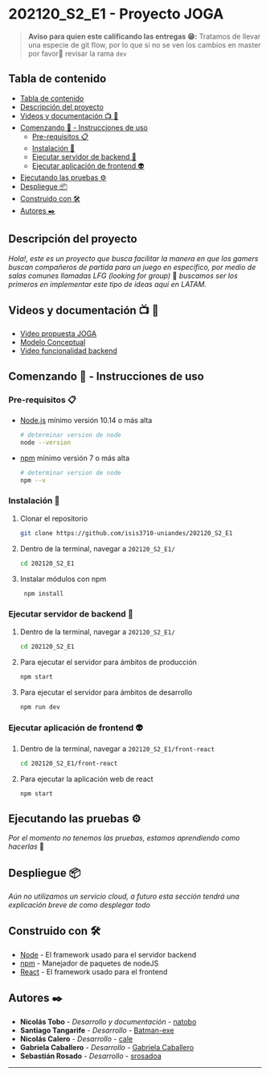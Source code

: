 
# 202120_S2_E1 - Proyecto JOGA
>**Aviso para quien este calificando las entregas 😁:** Tratamos de llevar una especie de git flow, por lo que si no se ven los cambios en master por favor🙏 revisar la rama `dev`
## Tabla de contenido
  - [Tabla de contenido](#tabla-de-contenido)
  - [Descripción del proyecto](#descripción-del-proyecto)
  - [Videos y documentación 📺 📜](#videos-y-documentación--)
  - [Comenzando 🚀 - Instrucciones de uso](#comenzando----instrucciones-de-uso)
    - [Pre-requisitos 📋](#pre-requisitos-)
    - [Instalación 🔧](#instalación-)
    - [Ejecutar servidor de backend 🤖](#ejecutar-servidor-de-backend-)
    - [Ejecutar aplicación de frontend 👽](#ejecutar-aplicación-de-frontend-)
  - [Ejecutando las pruebas ⚙️](#ejecutando-las-pruebas-️)
  - [Despliegue 📦](#despliegue-)
  - [Construido con 🛠️](#construido-con-️)
  - [Autores ✒️](#autores-️)
## Descripción del proyecto
_Hola!, este es un proyecto que busca facilitar la manera en que los gamers buscan compañeros de partida para un juego en específico, por medio de salas comunes llamadas LFG (looking for group)_ 👾 _buscamos ser los primeros en implementar este tipo de ideas aquí en LATAM._

## Videos y documentación 📺 📜
- [Video propuesta JOGA](https://github.com/isis3710-uniandes/202120_S2_E1/wiki/VideoPropuesta)
- [Modelo Conceptual](https://github.com/isis3710-uniandes/202120_S2_E1/wiki/ModeloConceptual)
- [Video funcionalidad backend]()

## Comenzando 🚀 - Instrucciones de uso
### Pre-requisitos 📋

- [Node.js](https://nodejs.org) mínimo versión 10.14 o más alta

  ```bash
  # determinar version de node
  node --version
  ```
- [npm](https://www.npmjs.com/) mínimo versión 7 o más alta

  ```bash
  # determinar version de node
  npm --v
  ```
### Instalación 🔧 

1. Clonar el repositorio

   ```bash
   git clone https://github.com/isis3710-uniandes/202120_S2_E1
   ```

2. Dentro de la terminal, navegar a `202120_S2_E1/`
   ```bash
   cd 202120_S2_E1
   ```
3. Instalar módulos con npm
   ```bash
    npm install
   ``` 

### Ejecutar servidor de backend 🤖
1. Dentro de la terminal, navegar a `202120_S2_E1/`
   ```bash
   cd 202120_S2_E1
   ```
2. Para ejecutar el servidor para ámbitos de producción
   ```bash
   npm start
   ```
3. Para ejecutar el servidor para ámbitos de desarrollo
   ```bash
   npm run dev
   ```

### Ejecutar aplicación de frontend 👽
1. Dentro de la terminal, navegar a `202120_S2_E1/front-react`
   ```bash
   cd 202120_S2_E1/front-react
   ```
2. Para ejecutar la aplicación web de react
   ```bash
   npm start
   ```

## Ejecutando las pruebas ⚙️

_Por el momento no tenemos las pruebas, estamos aprendiendo como hacerlas_ 🤖

## Despliegue 📦

_Aún no utilizamos un servicio cloud, a futuro esta sección tendrá una explicación breve de como desplegar todo_ 

## Construido con 🛠️

- [Node](http://www.dropwizard.io/1.0.2/docs/) - El framework usado para el servidor backend
- [npm](https://maven.apache.org/) - Manejador de paquetes de nodeJS
- [React](https://es.reactjs.org/) - El framework usado para el frontend

## Autores ✒️

- **Nicolás Tobo** - _Desarrollo y documentación_ - [natobo](https://github.com/natobo)
- **Santiago Tangarife** - _Desarrollo_ - [Batman-exe](https://github.com/Batman-exe)
- **Nicolás Calero** - _Desarrollo_ - [cale](https://github.com/necalero)
- **Gabriela Caballero** - _Desarrollo_ - [Gabriela Caballero](https://github.com/gcaballeroduran)
- **Sebastián Rosado** - _Desarrollo_ - [srosadoa](https://github.com/srosadoa)
  
---
